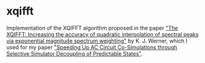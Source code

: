 # xqifft

Implementation of the XQIFFT algorithm proposed in the paper  ["The XQIFFT: Increasing the accuracy of quadratic interpolation of spectral peaks via exponential magnitude spectrum weighting"](https://quod.lib.umich.edu/i/icmc/bbp2372.2015.066/1/--xqifft-increasing-the-accuracy-of-quadratic-interpolation?page=root;size=150;view=pdf) by K. J. Werner, which I used for my paper ["Speeding Up AC Circuit Co-Simulations through Selective Simulator Decoupling of Predictable States"](http://doi.org/10.1109/ACCESS.2019.2907773).
